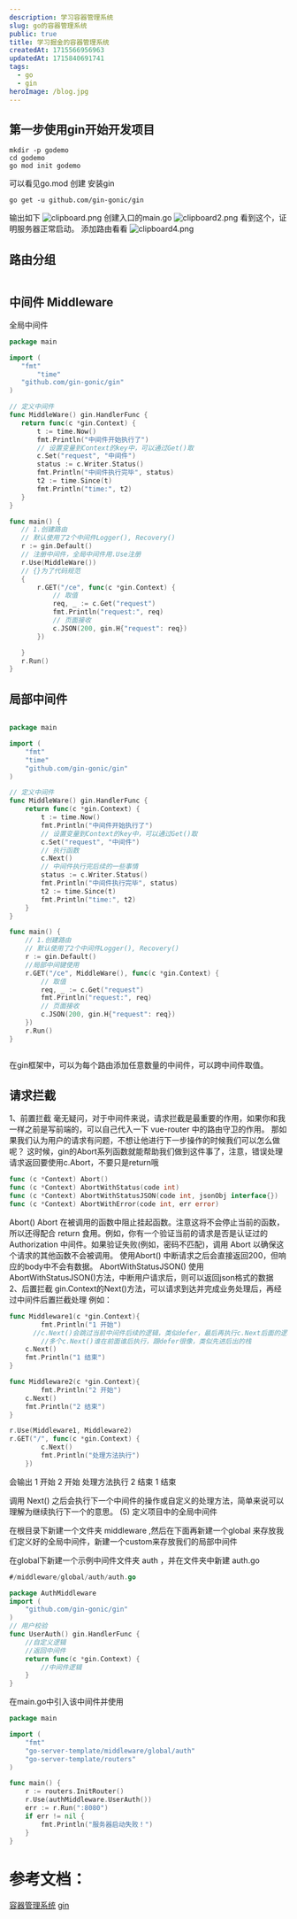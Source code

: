 ```yaml
---
description: 学习容器管理系统
slug: go的容器管理系统
public: true
title: 学习掘金的容器管理系统
createdAt: 1715566956963
updatedAt: 1715840691741
tags:
  - go
  - gin
heroImage: /blog.jpg
---
```


## 第一步使用gin开始开发项目

```shell
mkdir -p godemo
cd godemo
go mod init godemo

```
可以看见go.mod 创建
 安装gin
 ```shell
 go get -u github.com/gin-gonic/gin

 ```
 输出如下
 ![clipboard.png](/posts/go的容器管理系统_clipboard-png.png)
 创建入口的main.go
 ![clipboard2.png](/posts/go的容器管理系统_clipboard2-png.png)
 看到这个，证明服务器正常启动。
 添加路由看看
 ![clipboard4.png](/posts/go的容器管理系统_clipboard4-png.png)
 
 ## 路由分组
 
 
 ```go
 
 ```
 
 ## 中间件 Middleware
 
 全局中间件
 
 ```go
package main

import (
    "fmt"
		"time"
    "github.com/gin-gonic/gin"
)

// 定义中间件
func MiddleWare() gin.HandlerFunc {
    return func(c *gin.Context) {
        t := time.Now()
        fmt.Println("中间件开始执行了")
        // 设置变量到Context的key中，可以通过Get()取
        c.Set("request", "中间件")
        status := c.Writer.Status()
        fmt.Println("中间件执行完毕", status)
        t2 := time.Since(t)
        fmt.Println("time:", t2)
    }
}

func main() {
    // 1.创建路由
    // 默认使用了2个中间件Logger(), Recovery()
    r := gin.Default()
    // 注册中间件，全局中间件用.Use注册
    r.Use(MiddleWare())
    // {}为了代码规范
    {
        r.GET("/ce", func(c *gin.Context) {
            // 取值
            req, _ := c.Get("request")
            fmt.Println("request:", req)
            // 页面接收
            c.JSON(200, gin.H{"request": req})
        })

    }
    r.Run()
}


```

## 局部中间件

```go

package main

import (
    "fmt"
    "time"
    "github.com/gin-gonic/gin"
)

// 定义中间件
func MiddleWare() gin.HandlerFunc {
    return func(c *gin.Context) {
        t := time.Now()
        fmt.Println("中间件开始执行了")
        // 设置变量到Context的key中，可以通过Get()取
        c.Set("request", "中间件")
        // 执行函数
        c.Next()
        // 中间件执行完后续的一些事情
        status := c.Writer.Status()
        fmt.Println("中间件执行完毕", status)
        t2 := time.Since(t)
        fmt.Println("time:", t2)
    }
}

func main() {
    // 1.创建路由
    // 默认使用了2个中间件Logger(), Recovery()
    r := gin.Default()
    //局部中间键使用
    r.GET("/ce", MiddleWare(), func(c *gin.Context) {
        // 取值
        req, _ := c.Get("request")
        fmt.Println("request:", req)
        // 页面接收
        c.JSON(200, gin.H{"request": req})
    })
    r.Run()
}



```

 在gin框架中，可以为每个路由添加任意数量的中间件，可以跨中间件取值。  

## 请求拦截

1、前置拦截
毫无疑问，对于中间件来说，请求拦截是最重要的作用，如果你和我一样之前是写前端的，可以自己代入一下 vue-router 中的路由守卫的作用。
那如果我们认为用户的请求有问题，不想让他进行下一步操作的时候我们可以怎么做呢？
这时候，gin的Abort系列函数就能帮助我们做到这件事了，注意，错误处理请求返回要使用c.Abort，不要只是return哦

```go
func (c *Context) Abort()
func (c *Context) AbortWithStatus(code int)
func (c *Context) AbortWithStatusJSON(code int, jsonObj interface{})
func (c *Context) AbortWithError(code int, err error)
```
Abort()
Abort 在被调用的函数中阻止挂起函数。注意这将不会停止当前的函数，所以还得配合 return 食用。例如，你有一个验证当前的请求是否是认证过的 Authorization 中间件。如果验证失败(例如，密码不匹配)，调用 Abort 以确保这个请求的其他函数不会被调用。
使用Abort() 中断请求之后会直接返回200，但响应的body中不会有数据。
AbortWithStatusJSON()
使用AbortWithStatusJSON()方法，中断用户请求后，则可以返回json格式的数据
2、后置拦截
gin.Context的Next()方法，可以请求到达并完成业务处理后，再经过中间件后置拦截处理
例如：

```go
func Middleware1(c *gin.Context){
		fmt.Println("1 开始")
	  //c.Next()会跳过当前中间件后续的逻辑，类似defer，最后再执行c.Next后面的逻辑
		//多个c.Next()谁在前面谁后执行，跟defer很像，类似先进后出的栈
    c.Next()
    fmt.Println("1 结束")
}

func Middleware2(c *gin.Context){
		fmt.Println("2 开始")
    c.Next()
    fmt.Println("2 结束")
}

r.Use(Middleware1, Middleware2)
r.GET("/", func(c *gin.Context) {
		c.Next()
		fmt.Println("处理方法执行")
	})

```

会输出
1 开始
2 开始
处理方法执行
2 结束
1 结束

调用 Next() 之后会执行下一个中间件的操作或自定义的处理方法，简单来说可以理解为继续执行下一个的意思。
(5) 定义项目中的全局中间件


在根目录下新建一个文件夹 middleware ,然后在下面再新建一个global 来存放我们定义好的全局中间件，新建一个custom来存放我们的局部中间件


在global下新建一个示例中间件文件夹 auth ，并在文件夹中新建 auth.go

```go
#/middleware/global/auth/auth.go

package AuthMiddleware
import (
	"github.com/gin-gonic/gin"
)
// 用户校验
func UserAuth() gin.HandlerFunc {
	//自定义逻辑
	//返回中间件
	return func(c *gin.Context) {
		//中间件逻辑
	}
}
```


在main.go中引入该中间件并使用

```go 
package main

import (
	"fmt"
	"go-server-template/middleware/global/auth"
	"go-server-template/routers"
)

func main() {
	r := routers.InitRouter()
	r.Use(authMiddleware.UserAuth())
	err := r.Run(":8080")
	if err != nil {
		fmt.Println("服务器启动失败！")
	}
}
```

# 参考文档：

[容器管理系统](https://juejin.cn/post/7011711744359792654)
[gin](https://www.topgoer.com/gin%E6%A1%86%E6%9E%B6/gin%E4%B8%AD%E9%97%B4%E4%BB%B6/%E5%85%A8%E5%B1%80%E4%B8%AD%E9%97%B4%E4%BB%B6.html)

